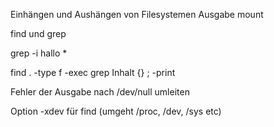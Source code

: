 
Einhängen und Aushängen von Filesystemen
Ausgabe mount


find und grep

grep -i hallo *

find . -type f -exec grep Inhalt {} \; -print

Fehler der Ausgabe nach /dev/null umleiten

Option -xdev für find (umgeht /proc, /dev, /sys etc)
